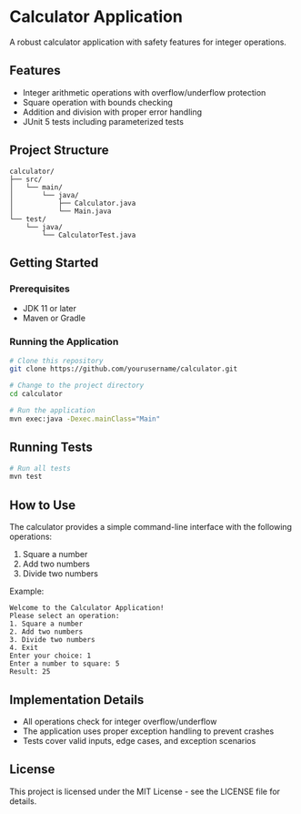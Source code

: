 # Calculator Application

A robust calculator application with safety features for integer operations.

## Features

- Integer arithmetic operations with overflow/underflow protection
- Square operation with bounds checking
- Addition and division with proper error handling
- JUnit 5 tests including parameterized tests

## Project Structure

```
calculator/
├── src/
│   └── main/
│       └── java/
│           ├── Calculator.java
│           └── Main.java
└── test/
    └── java/
        └── CalculatorTest.java
```

## Getting Started

### Prerequisites

- JDK 11 or later
- Maven or Gradle

### Running the Application

```bash
# Clone this repository
git clone https://github.com/yourusername/calculator.git

# Change to the project directory
cd calculator

# Run the application
mvn exec:java -Dexec.mainClass="Main"
```

## Running Tests

```bash
# Run all tests
mvn test
```

## How to Use

The calculator provides a simple command-line interface with the following operations:

1. Square a number
2. Add two numbers
3. Divide two numbers

Example:
```
Welcome to the Calculator Application!
Please select an operation:
1. Square a number
2. Add two numbers
3. Divide two numbers
4. Exit
Enter your choice: 1
Enter a number to square: 5
Result: 25
```

## Implementation Details

- All operations check for integer overflow/underflow
- The application uses proper exception handling to prevent crashes
- Tests cover valid inputs, edge cases, and exception scenarios

## License

This project is licensed under the MIT License - see the LICENSE file for details.